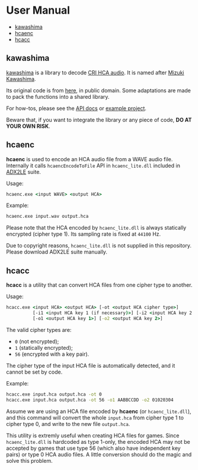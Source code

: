 # User Manual

- [kawashima](#kawashima)
- [hcaenc](#hcaenc)
- [hcacc](#hcacc)

## kawashima

[kawashima](https://github.com/Hozuki/kawashima) is a library to decode [CRI HCA audio](http://www.criware.com/en/products/adx2.html).
It is named after [Mizuki Kawashima](http://www.project-imas.com/wiki/Mizuki_Kawashima).

Its original code is from [here](https://mega.co.nz/#!Fh8FwKoB!0xuFdrit3IYcEgQK7QIqFKG3HMQ6rHKxrH3r5DJlJ3M), in public
domain. Some adaptations are made to pack the functions into a shared library.

For how-tos, please see the [API docs](../api/ks-api.md) or
[example project](https://github.com/Hozuki/libcgss/tree/master/src/apps/hca2wav/hca2wav.cpp).

Beware that, if you want to integrate the library or any piece of code, **DO AT YOUR OWN RISK**.

## hcaenc

**hcaenc** is used to encode an HCA audio file from a WAVE audio file.
Internally it calls `hcaencEncodeToFile` API in `hcaenc_lite.dll`
included in [ADX2LE](http://www.adx2le.com) suite.

Usage:

```cmd
hcaenc.exe <input WAVE> <output HCA>
```

Example:

```cmd
hcaenc.exe input.wav output.hca
```

Please note that the HCA encoded by `hcaenc_lite.dll` is always statically
encrypted (cipher type 1). Its sampling rate is fixed at `44100` Hz.

Due to copyright reasons, `hcaenc_lite.dll` is not supplied in this repository.
Please download ADX2LE suite manually.

## hcacc

**hcacc** is a utility that can convert HCA files from one cipher type to
another.

Usage:

```cmd
hcacc.exe <input HCA> <output HCA> [-ot <output HCA cipher type>]
          [-i1 <input HCA key 1 (if necessary)>] [-i2 <input HCA key 2 (if necessary)>]
          [-o1 <output HCA key 1>] [-o2 <output HCA key 2>]
```

The valid cipher types are:

- `0` (not encrypted);
- `1` (statically encrypted);
- `56` (encrypted with a key pair).

The cipher type of the input HCA file is automatically detected, and it cannot be
set by code.

Example:

```cmd
hcacc.exe input.hca output.hca -ot 0
hcacc.exe input.hca output.hca -ot 56 -o1 AABBCCDD -o2 01020304
```

Assume we are using an HCA file encoded by **hcaenc** (or `hcaenc_lite.dll`),
and this command will convert the whole `input.hca` from cipher type 1 to
cipher type 0, and write to the new file `output.hca`.

This utility is extremly useful when creating HCA files for games. Since
`hcaenc_lite.dll` is hardcoded as type 1-only, the encoded HCA may not be
accepted by games that use type 56 (which also have independent key pairs)
or type 0 HCA audio files. A little conversion should do the magic and
solve this problem.